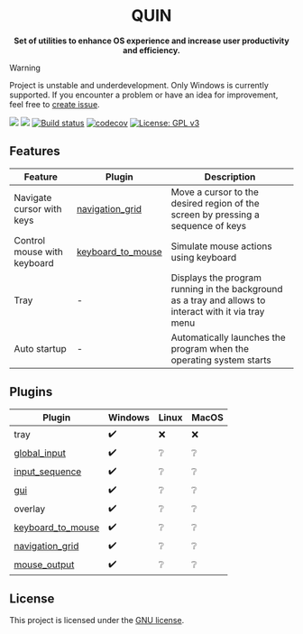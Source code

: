 <div align="center">
    <h1>QUIN</h1>
    <strong>Set of utilities to enhance OS experience and increase user productivity and efficiency.</strong>
</div>

> [!WARNING]
> Project is unstable and underdevelopment. Only Windows is currently supported.
> If you encounter a problem or have an idea for improvement,
> feel free to [create issue](https://github.com/lkaratl/quin/issues/new).

![](https://img.shields.io/badge/status-experimental-orange)
![](https://img.shields.io/badge/maintenance-active-green)
[![Build status](https://badge.buildkite.com/ae5a77e5cb289f11a18580f716921e27cda4985c9d77d8f240.svg?branch=main)](https://buildkite.com/merk/ncn-build)
[![codecov](https://codecov.io/gh/lkaratl/quin/graph/badge.svg?token=VK389L3N3V)](https://codecov.io/gh/lkaratl/quin)
[![License: GPL v3](https://img.shields.io/badge/License-GPLv3-blue.svg)](https://www.gnu.org/licenses/gpl-3.0)

## Features

| Feature                     | Plugin                                                     | Description                                                                                           |
|-----------------------------|------------------------------------------------------------|-------------------------------------------------------------------------------------------------------|
| Navigate cursor with keys   | [navigation_grid](./plugins/navigation_grid/README.md)     | Move a cursor to the desired region of the screen by pressing a sequence of keys                      |
| Control mouse with keyboard | [keyboard_to_mouse](./plugins/keyboard_to_mouse/README.md) | Simulate mouse actions using keyboard                                                                 |
| Tray                        | -                                                          | Displays the program running in the background as a tray and allows to interact with it via tray menu |
| Auto startup                | -                                                          | Automatically launches the program when the operating system  starts                                  |

## Plugins

| Plugin                                                     | Windows            | Linux           | MacOS           |
|------------------------------------------------------------|--------------------|-----------------|-----------------|
| tray                                                       | :heavy_check_mark: | :x:             | :x:             |
| [global_input](./plugins/input/global/README.md)           | :heavy_check_mark: | :grey_question: | :grey_question: |
| [input_sequence](./plugins/input/sequence/README.md)       | :heavy_check_mark: | :grey_question: | :grey_question: |
| [gui](./plugins/gui/README.md)                             | :heavy_check_mark: | :grey_question: | :grey_question: |
| overlay                                                    | :heavy_check_mark: | :grey_question: | :grey_question: |
| [keyboard_to_mouse](./plugins/keyboard_to_mouse/README.md) | :heavy_check_mark: | :grey_question: | :grey_question: |
| [navigation_grid](./plugins/navigation_grid/README.md)     | :heavy_check_mark: | :grey_question: | :grey_question: |
| [mouse_output](./plugins/output/mouse/README.md)           | :heavy_check_mark: | :grey_question: | :grey_question: |

## License

This project is licensed under the [GNU license](LICENSE).
